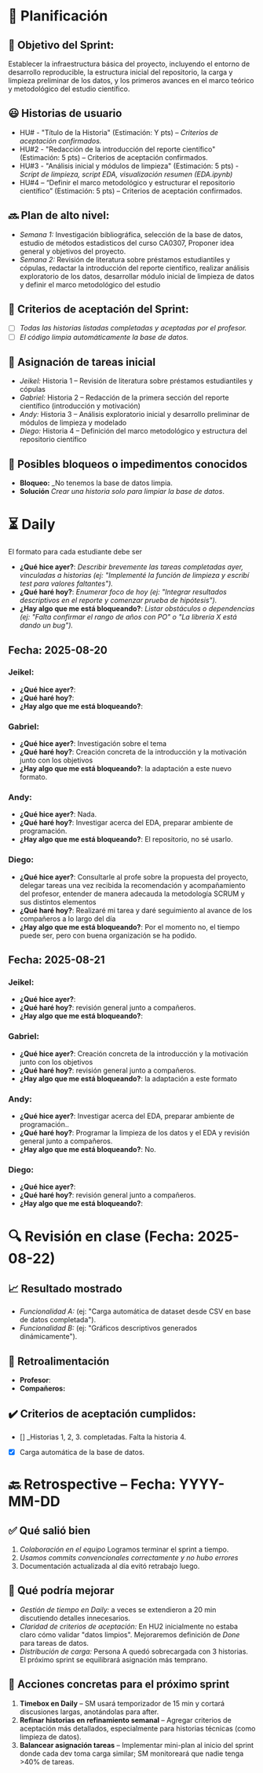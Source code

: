 # 📆 Planificación

## 🎯 Objetivo del Sprint:

Establecer la infraestructura básica del proyecto, incluyendo el entorno de desarrollo reproducible, la estructura inicial del repositorio, la carga y limpieza preliminar de los datos, y los primeros avances en el marco teórico y metodológico del estudio científico.

## 😃 Historias de usuario

-   HU# - "Título de la Historia" (Estimación: Y pts) – *Criterios de aceptación confirmados.*
-   HU#2 - "Redacción de la introducción del reporte científico" (Estimación: 5 pts) – Criterios de aceptación confirmados.
-   HU#3 - "Análisis inicial y módulos de limpieza" (Estimación: 5 pts) - *Script de limpieza, script EDA, visualización resumen (EDA.ipynb)*
-   HU#4 – “Definir el marco metodológico y estructurar el repositorio científico” (Estimación: 5 pts) – Criterios de aceptación confirmados.
## 🔜 Plan de alto nivel:

-   *Semana 1:* Investigación bibliográfica, selección de la base de datos, estudio de métodos estadisticos del curso CA0307, Proponer idea general y objetivos del proyecto.
-   *Semana 2:* Revisión de literatura sobre préstamos estudiantiles y cópulas, redactar la introducción del reporte científico, realizar análisis exploratorio de los datos, desarrollar módulo inicial de limpieza de datos y definir el marco metodológico del estudio

## 🥇 Criterios de aceptación del Sprint:

-   [ ] *Todas las historias listadas completadas y aceptadas por el profesor.*
-   [ ] *El código limpia automáticamente la base de datos.*

## 📌 Asignación de tareas inicial

-   *Jeikel:* Historia 1 – Revisión de literatura sobre préstamos estudiantiles y cópulas
-   *Gabriel:* Historia 2 – Redacción de la primera sección del reporte científico (introducción y motivación)
-   *Andy:* Historia 3 – Análisis exploratorio inicial y desarrollo preliminar de módulos de limpieza y modelado
-   *Diego:* Historia 4 – Definición del marco metodológico y estructura del repositorio científico

## 🚫 Posibles bloqueos o impedimentos conocidos

-   **Bloqueo:** \_No tenemos la base de datos limpia.
-   **Solución** *Crear una historia solo para limpiar la base de datos*.

# ⏳ Daily

El formato para cada estudiante debe ser

-   **¿Qué hice ayer?**: *Describir brevemente las tareas completadas ayer, vinculadas a historias (ej: "Implementé la función de limpieza y escribí test para valores faltantes").*
-   **¿Qué haré hoy?**: *Enumerar foco de hoy (ej: "Integrar resultados descriptivos en el reporte y comenzar prueba de hipótesis").*
-   **¿Hay algo que me está bloqueando?**: *Listar obstáculos o dependencias (ej: "Falta confirmar el rango de años con PO" o "La librería X está dando un bug").*

## Fecha: 2025-08-20

### Jeikel:

-   **¿Qué hice ayer?**:
-   **¿Qué haré hoy?**:
-   **¿Hay algo que me está bloqueando?**:

### Gabriel:

-   **¿Qué hice ayer?**: Investigación sobre el tema
-   **¿Qué haré hoy?**: Creación concreta de la introducción y la motivación junto con los objetivos
-   **¿Hay algo que me está bloqueando?**: la adaptación a este nuevo formato.

### Andy:

-   **¿Qué hice ayer?**: Nada.
-   **¿Qué haré hoy?**: Investigar acerca del EDA, preparar ambiente de programación.
-   **¿Hay algo que me está bloqueando?**: El repositorio, no sé usarlo.

### Diego:

-   **¿Qué hice ayer?**: Consultarle al profe sobre la propuesta del proyecto, delegar tareas una vez recibida la recomendación y acompañamiento del profesor, entender de manera adecauda la metodología SCRUM y sus distintos elementos
-   **¿Qué haré hoy?**: Realizaré mi tarea y daré seguimiento al avance de los compañeros a lo largo del día
-   **¿Hay algo que me está bloqueando?**: Por el momento no, el tiempo puede ser, pero con buena organización se ha podido.

## Fecha: 2025-08-21

### Jeikel:

-   **¿Qué hice ayer?**:
-   **¿Qué haré hoy?**: revisión general junto a compañeros.
-   **¿Hay algo que me está bloqueando?**:

### Gabriel:

-   **¿Qué hice ayer?**: Creación concreta de la introducción y la motivación junto con los objetivos
-   **¿Qué haré hoy?**: revisión general junto a compañeros.
-   **¿Hay algo que me está bloqueando?**: la adaptación a este formato

### Andy:

-   **¿Qué hice ayer?**: Investigar acerca del EDA, preparar ambiente de programación..
-   **¿Qué haré hoy?**: Programar la limpieza de los datos y el EDA y revisión general junto a compañeros.
-   **¿Hay algo que me está bloqueando?**: No.

### Diego:

-   **¿Qué hice ayer?**:
-   **¿Qué haré hoy?**: revisión general junto a compañeros.
-   **¿Hay algo que me está bloqueando?**:

# 🔍 Revisión en clase (Fecha: 2025-08-22)

## 📈 Resultado mostrado

-   *Funcionalidad A:* (ej: "Carga automática de dataset desde CSV en base de datos completada").
-   *Funcionalidad B:* (ej: "Gráficos descriptivos generados dinámicamente").

## :arrows_counterclockwise: Retroalimentación

-   **Profesor**:
-   **Compañeros:**

## ✔️ Criterios de aceptación cumplidos:

-   [] \_Historias 1, 2, 3. completadas. Falta la historia 4.
-   [x] Carga automática de la base de datos.

# 🔙 Retrospective – Fecha: YYYY-MM-DD

## :white_check_mark: Qué salió bien

1.  *Colaboración en el equipo* Logramos terminar el sprint a tiempo.
2.  *Usamos commits convencionales correctamente y no hubo errores*
3.  Documentación actualizada al día evitó retrabajo luego.

## :no_good: Qué podría mejorar

-   *Gestión de tiempo en Daily:* a veces se extendieron a 20 min discutiendo detalles innecesarios.
-   *Claridad de criterios de aceptación:* En HU2 inicialmente no estaba claro cómo validar "datos limpios". Mejoraremos definición de *Done* para tareas de datos.
-   *Distribución de carga:* Persona A quedó sobrecargada con 3 historias. El próximo sprint se equilibrará asignación más temprano.

## :pencil: Acciones concretas para el próximo sprint

1.  **Timebox en Daily** – SM usará temporizador de 15 min y cortará discusiones largas, anotándolas para after.
2.  **Refinar historias en refinamiento semanal** – Agregar criterios de aceptación más detallados, especialmente para historias técnicas (como limpieza de datos).
3.  **Balancear asignación tareas** – Implementar mini-plan al inicio del sprint donde cada dev toma carga similar; SM monitoreará que nadie tenga \>40% de tareas.
